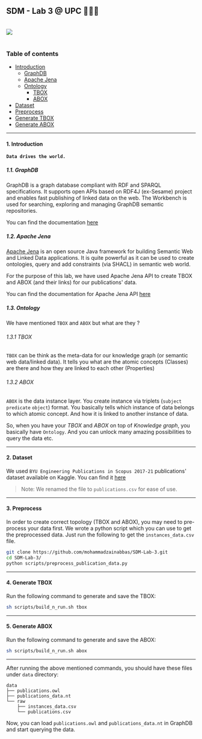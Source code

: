 ## SDM - Lab 3 @ UPC 👨🏻‍💻

</br>

<div>
  <a href="https://open.vscode.dev/mohammadzainabbas/SDM-Lab-3" target="_blank" style="cursor: pointer;"> 
    <img src="https://open.vscode.dev/badges/open-in-vscode.svg" style="cursor: pointer;"/>
  </a>
</div>

</br>

### Table of contents

- [Introduction](#introduction)
  * [GraphDB](#graph-db)
  * [Apache Jena](#apache-jena)
  * [Ontology](#ontology)
    * [TBOX](#tbox)
    * [ABOX](#abox)
- [Dataset](#dataset)
- [Preprocess](#preprocess)
- [Generate TBOX](#generate-tbox)
- [Generate ABOX](#generate-abox)

---

<a id="introduction" />

#### 1. Introduction

__`Data drives the world.`__ 


<a id="graph-db" />

##### 1.1. GraphDB

GraphDB is a graph database compliant with RDF and SPARQL specifications. It supports open APIs based on RDF4J (ex-Sesame) project and enables fast publishing of linked data on the web. The Workbench is used for searching, exploring and managing GraphDB semantic repositories.

You can find the documentation [here](https://graphdb.ontotext.com/documentation/free/)


<a id="apache-jena" />

##### 1.2. Apache Jena

[Apache Jena](https://jena.apache.org/) is an open source Java framework for building Semantic Web and Linked Data applications. It is quite powerful as it can be used to create ontologies, query and add constraints (via SHACL) in semantic web world.

For the purpose of this lab, we have used Apache Jena API to create TBOX and ABOX (and their links) for our publications' data. 

You can find the documentation for Apache Jena API [here](https://jena.apache.org/documentation/javadoc/jena/org/apache/jena/package-summary.html)


<a id="ontology" />

##### 1.3. Ontology

We have mentioned `TBOX` and `ABOX` but what are they ?

<a id="tbox" />

###### 1.3.1 TBOX

`TBOX` can be think as the meta-data for our knowledge graph (or semantic web data/linked data). It tells you what are the atomic concepts (Classes) are there and how they are linked to each other (Properties)

<a id="abox" />

###### 1.3.2 ABOX

`ABOX` is the data instance layer. You create instance via triplets (`subject` `predicate` `object`) format. You basically tells which instance of data belongs to which atomic concept. And how it is linked to another instance of data.


So, when you have your _TBOX_ and _ABOX_ on top of _Knowledge graph_, you basically have `Ontology`. And you can unlock many amazing possibilities to query the data etc.

---

<a id="dataset" />

#### 2. Dataset

We used `BYU Engineering Publications in Scopus 2017-21` publications' dataset available on Kaggle. You can find it [here](https://www.kaggle.com/datasets/dpixton/byu-engineering-publications-in-scopus-201721)

> Note: We renamed the file to `publications.csv` for ease of use.

---

<a id="preprocess" />

#### 3. Preprocess

In order to create correct topology (TBOX and ABOX), you may need to pre-process your data first. We wrote a python script which you can use to get the preprocessed data. Just run the following to get the `instances_data.csv` file.

```bash
git clone https://github.com/mohammadzainabbas/SDM-Lab-3.git
cd SDM-Lab-3/
python scripts/preprocess_publication_data.py
```

---

<a id="generate-tbox" />

#### 4. Generate TBOX

Run the following command to generate and save the TBOX:

```bash
sh scripts/build_n_run.sh tbox
```

---

<a id="generate-abox" />

#### 5. Generate ABOX

Run the following command to generate and save the ABOX:

```bash
sh scripts/build_n_run.sh abox
```

---

After running the above mentioned commands, you should have these files under `data` directory:

```
data
├── publications.owl
├── publications_data.nt
└── raw
    ├── instances_data.csv
    └── publications.csv
```

Now, you can load `publications.owl` and `publications_data.nt` in GraphDB and start querying the data.
